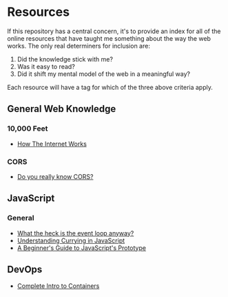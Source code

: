 # Resources

If this repository has a central concern, it's to provide an index for all of the online resources that have taught me something about the way the web works. The only real determiners for inclusion are:

1. Did the knowledge stick with me?
2. Was it easy to read?
3. Did it shift my mental model of the web in a meaningful way?

Each resource will have a tag for which of the three above criteria apply.

## General Web Knowledge

### 10,000 Feet

- [How The Internet Works](https://www.khanacademy.org/partner-content/code-org/internet-works)

### CORS

- [Do you really know CORS?](http://performantcode.com/web/do-you-really-know-cors)

## JavaScript

### General

- [What the heck is the event loop anyway?](https://www.youtube.com/watch?v=8aGhZQkoFbQ)
- [Understanding Currying in JavaScript](https://blog.bitsrc.io/understanding-currying-in-javascript-ceb2188c339)
- [A Beginner's Guide to JavaScript's Prototype](https://tylermcginnis.com/beginners-guide-to-javascript-prototype/)

## DevOps

- [Complete Intro to Containers](https://btholt.github.io/complete-intro-to-containers)

